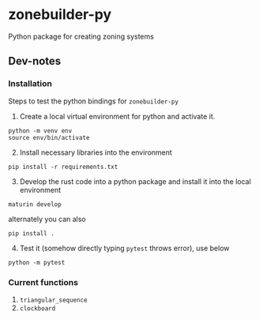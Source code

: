 # zonebuilder-py
Python package for creating zoning systems

## Dev-notes
### Installation
Steps to test the python bindings for `zonebuilder-py`
1. Create a local virtual environment for python and activate it.
```
python -m venv env
source env/bin/activate
```
2. Install necessary libraries into the environment
```
pip install -r requirements.txt
```
3. Develop the rust code into a python package and install it into the local environment
```
maturin develop
```
alternately you can also
```
pip install .
```
4. Test it (somehow directly typing `pytest` throws error), use below
```
python -m pytest
```

### Current functions
1. `triangular_sequence`
2. `clockboard`